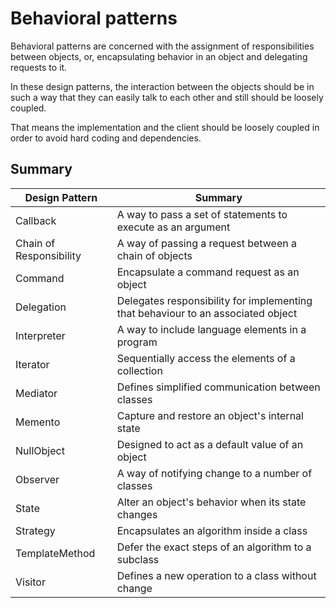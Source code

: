 # Behavioral patterns

Behavioral patterns are concerned with the assignment of responsibilities between objects, or, encapsulating behavior in an object and delegating requests to it.

In these design patterns, the interaction between the objects should be in such a way that they can easily talk to each other and still should be loosely coupled.

That means the implementation and the client should be loosely coupled in order to avoid hard coding and dependencies.

## Summary

| Design Pattern          | Summary                                               |
|-------------------------|-------------------------------------------------------|
| Callback                | A way to pass a set of statements to execute as an argument |
| Chain of Responsibility | A way of passing a request between a chain of objects |
| Command                 | Encapsulate a command request as an object            |
| Delegation              | Delegates responsibility for implementing that behaviour to an associated object |
| Interpreter             | A way to include language elements in a program       |
| Iterator                | Sequentially access the elements of a collection      |
| Mediator                | Defines simplified communication between classes      |
| Memento                 | Capture and restore an object's internal state        |
| NullObject              | Designed to act as a default value of an object       |
| Observer                | A way of notifying change to a number of classes      |
| State                   | Alter an object's behavior when its state changes     |
| Strategy                | Encapsulates an algorithm inside a class              |
| TemplateMethod          | Defer the exact steps of an algorithm to a subclass   |
| Visitor                 | Defines a new operation to a class without change     |

